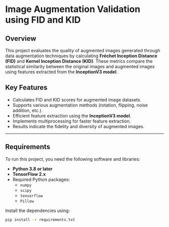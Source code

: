 # **Image Augmentation Validation using FID and KID**

## **Overview**
This project evaluates the quality of augmented images generated through data augmentation techniques by calculating **Fréchet Inception Distance (FID)** and **Kernel Inception Distance (KID)**. These metrics compare the statistical similarity between the original images and augmented images using features extracted from the **InceptionV3 model**.

## **Key Features**
- Calculates FID and KID scores for augmented image datasets.
- Supports various augmentation methods (rotation, flipping, noise addition, etc.).
- Efficient feature extraction using the **InceptionV3 model**.
- Implements multiprocessing for faster feature extraction.
- Results indicate the fidelity and diversity of augmented images.

---

## **Requirements**
To run this project, you need the following software and libraries:

- **Python 3.8 or later**
- **TensorFlow 2.x**
- Required Python packages:
  - `numpy`
  - `scipy`
  - `tensorflow`
  - `Pillow`

Install the dependencies using:
```bash
pip install -r requirements.txt
